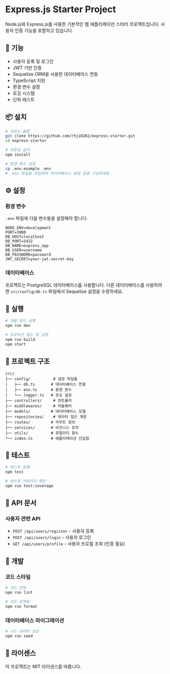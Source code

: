 # Express.js Starter Project

Node.js와 Express.js를 사용한 기본적인 웹 애플리케이션 스타터 프로젝트입니다. 사용자 인증 기능을 포함하고 있습니다.

## 🚀 기능

- 사용자 등록 및 로그인
- JWT 기반 인증
- Sequelize ORM을 사용한 데이터베이스 연동
- TypeScript 지원
- 환경 변수 설정
- 로깅 시스템
- 단위 테스트

## 📦 설치

```bash
# 저장소 클론
git clone https://github.com/rhji0202/express-starter.git
cd express-starter

# 의존성 설치
npm install

# 환경 변수 설정
cp .env.example .env
# .env 파일을 편집하여 데이터베이스 설정 등을 구성하세요
```

## ⚙️ 설정

### 환경 변수

`.env` 파일에 다음 변수들을 설정해야 합니다:

```env
NODE_ENV=development
PORT=3000
DB_HOST=localhost
DB_PORT=5432
DB_NAME=express_app
DB_USER=username
DB_PASSWORD=password
JWT_SECRET=your-jwt-secret-key
```

### 데이터베이스

프로젝트는 PostgreSQL 데이터베이스를 사용합니다. 다른 데이터베이스를 사용하려면 `src/config/db.ts` 파일에서 Sequelize 설정을 수정하세요.

## 🏃 실행

```bash
# 개발 모드 실행
npm run dev

# 프로덕션 빌드 및 실행
npm run build
npm start
```

## 📁 프로젝트 구조

```
src/
├── config/          # 설정 파일들
│   ├── db.ts       # 데이터베이스 연결
│   ├── env.ts      # 환경 변수
│   └── logger.ts   # 로깅 설정
├── controllers/     # 컨트롤러
├── middlewares/     # 미들웨어
├── models/         # 데이터베이스 모델
├── repositories/    # 데이터 접근 계층
├── routes/         # 라우트 정의
├── services/       # 비즈니스 로직
├── utils/          # 유틸리티 함수
└── index.ts        # 애플리케이션 진입점
```

## 🧪 테스트

```bash
# 테스트 실행
npm test

# 테스트 커버리지 확인
npm run test:coverage
```

## 📝 API 문서

### 사용자 관련 API

- `POST /api/users/register` - 사용자 등록
- `POST /api/users/login` - 사용자 로그인
- `GET /api/users/profile` - 사용자 프로필 조회 (인증 필요)

## 🔧 개발

### 코드 스타일

```bash
# 코드 린팅
npm run lint

# 코드 포맷팅
npm run format
```

### 데이터베이스 마이그레이션

```bash
# 시드 데이터 생성
npm run seed
```

## 📄 라이센스

이 프로젝트는 MIT 라이센스를 따릅니다.